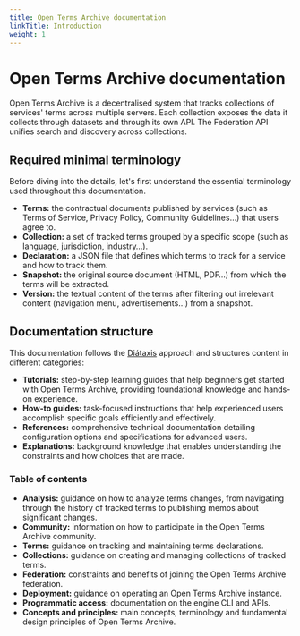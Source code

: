 ```yaml
---
title: Open Terms Archive documentation
linkTitle: Introduction
weight: 1
---
```


# Open Terms Archive documentation

Open Terms Archive is a decentralised system that tracks collections of services' terms across multiple servers. Each collection exposes the data it collects through datasets and through its own API. The Federation API unifies search and discovery across collections.

## Required minimal terminology

Before diving into the details, let's first understand the essential terminology used throughout this documentation.

- **Terms:** the contractual documents published by services (such as Terms of Service, Privacy Policy, Community Guidelines…) that users agree to.
- **Collection:** a set of tracked terms grouped by a specific scope (such as language, jurisdiction, industry…).
- **Declaration:** a JSON file that defines which terms to track for a service and how to track them.
- **Snapshot:** the original source document (HTML, PDF…) from which the terms will be extracted.
- **Version:** the textual content of the terms after filtering out irrelevant content (navigation menu, advertisements…) from a snapshot.

## Documentation structure

This documentation follows the [Diátaxis](https://diataxis.fr) approach and structures content in different categories:

- **Tutorials:** step-by-step learning guides that help beginners get started with Open Terms Archive, providing foundational knowledge and hands-on experience.
- **How-to guides:** task-focused instructions that help experienced users accomplish specific goals efficiently and effectively.
- **References:** comprehensive technical documentation detailing configuration options and specifications for advanced users.
- **Explanations:** background knowledge that enables understanding the constraints and how choices that are made.

### Table of contents

- **Analysis:** guidance on how to analyze terms changes, from navigating through the history of tracked terms to publishing memos about significant changes.
- **Community:** information on how to participate in the Open Terms Archive community.
- **Terms:** guidance on tracking and maintaining terms declarations.
- **Collections:** guidance on creating and managing collections of tracked terms.
- **Federation:** constraints and benefits of joining the Open Terms Archive federation.
- **Deployment:** guidance on operating an Open Terms Archive instance.
- **Programmatic access:** documentation on the engine CLI and APIs.
- **Concepts and principles:** main concepts, terminology and fundamental design principles of Open Terms Archive.

